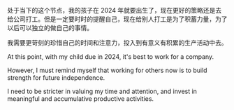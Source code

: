 处于当下的这个节点，我的孩子在 2024 年就要出生了，现在更好的策略还是去给公司打工。但是一定要时时的提醒自己，现在给别人打工是为了积蓄力量，为了以后可以独立的做自己的事情。

我需要更苛刻的珍惜自己的时间和注意力，投入到有意义有积累的生产活动中去。

At this point, with my child due in 2024, it's best to work for a company.

However, I must remind myself that working for others now is to build strength for future independence.

I need to be stricter in valuing my time and attention, and invest in meaningful and accumulative productive activities.
